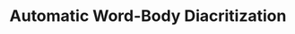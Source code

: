 ---
title: "Automatic Word-Body Diacritization"

categories: ['']

tags: ['Automatic', 'Word', 'Body', 'Diacritization']

arabic: ['التشكيل الإعرابي الآلي لبنية الكلمة']

publishers: ['المعالجة اﻵلية للنصوص العربية']

types: "word"

slug: ""
---